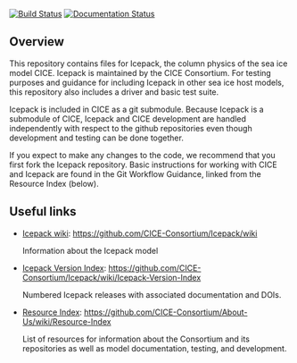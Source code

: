 [![Build Status](https://travis-ci.org/CICE-Consortium/Icepack.svg?branch=master)](https://travis-ci.org/CICE-Consortium/Icepack)
[![Documentation Status](https://readthedocs.org/projects/cice-consortium-icepack/badge/?version=master)](http://cice-consortium-icepack.readthedocs.io/en/master/?badge=master)

## Overview
This repository contains files for Icepack, the column physics of the sea ice model CICE. Icepack is maintained by the CICE Consortium.  For testing purposes and guidance for including Icepack in other sea ice host models, this repository also includes a driver and basic test suite.

Icepack is included in CICE as a git submodule.  Because Icepack is a submodule of CICE, Icepack and CICE development are handled independently with respect to the github repositories even though development and testing can be done together.

If you expect to make any changes to the code, we recommend that you first fork the Icepack repository. Basic instructions for working with CICE and Icepack are found in the Git Workflow Guidance, linked from the Resource Index (below).

## Useful links
* [Icepack wiki](https://github.com/CICE-Consortium/Icepack/wiki): https://github.com/CICE-Consortium/Icepack/wiki

   Information about the Icepack model

* [Icepack Version Index](https://github.com/CICE-Consortium/Icepack/wiki/Icepack-Version-Index): https://github.com/CICE-Consortium/Icepack/wiki/Icepack-Version-Index

   Numbered Icepack releases with associated documentation and DOIs. 

* [Resource Index](https://github.com/CICE-Consortium/About-Us/wiki/Resource-Index): https://github.com/CICE-Consortium/About-Us/wiki/Resource-Index

   List of resources for information about the Consortium and its repositories as well as model documentation, testing, and development.
